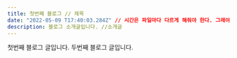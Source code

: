 ```yaml
---
title: 첫번째 블로그 // 제목
date: "2022-05-09 T17:40:03.284Z" // 시간은 파일마다 다르게 해줘야 한다. 그래야 오류가 안남
description: 블로그 소개글입니다. //소개글
---
```


첫번째 블로그 글입니다.
두번째 블로그 글입니다.
